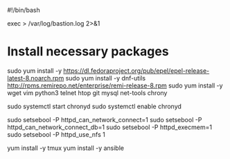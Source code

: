 #!/bin/bash

exec > /var/log/bastion.log 2>&1

# Install necessary packages
sudo yum install -y https://dl.fedoraproject.org/pub/epel/epel-release-latest-8.noarch.rpm
sudo yum install -y dnf-utils http://rpms.remirepo.net/enterprise/remi-release-8.rpm
sudo yum install -y wget vim python3 telnet htop git mysql net-tools chrony

sudo systemctl start chronyd
sudo systemctl enable chronyd

sudo setsebool -P httpd_can_network_connect=1
sudo setsebool -P httpd_can_network_connect_db=1
sudo setsebool -P httpd_execmem=1
sudo setsebool -P httpd_use_nfs 1

<!-- yum install -y mysql -->
<!-- yum install -y git tmux -->
yum install -y tmux
yum install -y ansible
